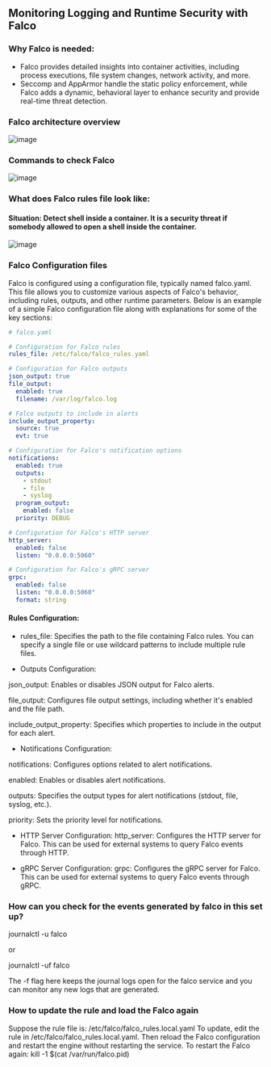 ## Monitoring Logging and Runtime Security with Falco

### Why Falco is needed:
- Falco provides detailed insights into container activities, including process executions, file system changes, network activity, and more.
- Seccomp and AppArmor handle the static policy enforcement, while Falco adds a dynamic, behavioral layer to enhance security and provide real-time threat detection.

### Falco architecture overview 
![image](https://github.com/MeSabya/Kubernetes/assets/33947539/9fd954f1-3d83-4999-97ff-50eac73af64a)

### Commands to check Falco 

![image](https://github.com/MeSabya/Kubernetes/assets/33947539/c0076510-1260-4ef1-a302-0adf3da9942d)

### What does Falco rules file look like:

#### Situation: Detect shell inside a container. It is a security threat if somebody allowed to open a shell inside the container.

![image](https://github.com/MeSabya/Kubernetes/assets/33947539/ffbafa9a-1359-4e1a-841e-2ebf62354af1)


### Falco Configuration files 
Falco is configured using a configuration file, typically named falco.yaml. This file allows you to customize various aspects of Falco's behavior, 
including rules, outputs, and other runtime parameters. Below is an example of a simple Falco configuration file along with explanations for some of the key sections:

```yaml
# falco.yaml

# Configuration for Falco rules
rules_file: /etc/falco/falco_rules.yaml

# Configuration for Falco outputs
json_output: true
file_output:
  enabled: true
  filename: /var/log/falco.log

# Falco outputs to include in alerts
include_output_property:
  source: true
  evt: true

# Configuration for Falco's notification options
notifications:
  enabled: true
  outputs:
    - stdout
    - file
    - syslog
  program_output:
    enabled: false
  priority: DEBUG

# Configuration for Falco's HTTP server
http_server:
  enabled: false
  listen: "0.0.0.0:5060"

# Configuration for Falco's gRPC server
grpc:
  enabled: false
  listen: "0.0.0.0:5060"
  format: string
```

#### Rules Configuration:

- rules_file: Specifies the path to the file containing Falco rules. You can specify a single file or use wildcard patterns to include multiple rule files.

- Outputs Configuration:

json_output: Enables or disables JSON output for Falco alerts.

file_output: Configures file output settings, including whether it's enabled and the file path.

include_output_property: Specifies which properties to include in the output for each alert.

- Notifications Configuration:

notifications: Configures options related to alert notifications.

enabled: Enables or disables alert notifications.

outputs: Specifies the output types for alert notifications (stdout, file, syslog, etc.).

priority: Sets the priority level for notifications.

- HTTP Server Configuration:
  http_server: Configures the HTTP server for Falco. This can be used for external systems to query Falco events through HTTP.

- gRPC Server Configuration:
  grpc: Configures the gRPC server for Falco. This can be used for external systems to query Falco events through gRPC.


### How can you check for the events generated by falco in this set up?
journalctl -u falco

or 

journalctl -uf falco 

The -f flag here keeps the journal logs open for the falco service and you can monitor any new logs that are generated.

### How to update the rule and load the Falco again
Suppose the rule file is: /etc/falco/falco_rules.local.yaml
To update, edit the rule in /etc/falco/falco_rules.local.yaml. Then reload the Falco configuration and restart the engine without restarting the service.
To restart the Falco again:
kill -1 $(cat /var/run/falco.pid)











